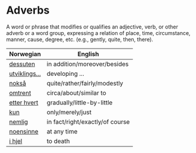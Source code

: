 # Adverbs

A word or phrase that modifies or qualifies an adjective, verb, or other adverb or a word group, expressing a relation of place, time, circumstance, manner, cause, degree, etc. (e.g., gently, quite, then, there).

| Norwegian | English |
| --- | --- |
| [dessuten](https://www.ordnett.no/search?language=no&phrase=dessuten) | in addition/moreover/besides |
| [utviklings...](https://www.ordnett.no/search?language=no&phrase=utviklings...) | developing ... |
| [nokså](https://www.ordnett.no/search?language=no&phrase=nokså) | quite/rather/fairly/modestly |
| [omtrent](https://www.ordnett.no/search?language=no&phrase=omtrent) | circa/about/similar to |
| [etter hvert](https://www.ordnett.no/search?language=no&phrase=etter%20hvert) | gradually/little-by-little |
| [kun](https://www.ordnett.no/search?language=no&phrase=kun) | only/merely/just |
| [nemlig](https://www.ordnett.no/search?language=no&phrase=nemlig) | in fact/right/exactly/of course |
| [noensinne](https://www.ordnett.no/search?language=no&phrase=noensinne) | at any time |
| [i hjel](https://www.ordnett.no/search?language=no&phrase=i%20hjel) | to death |

